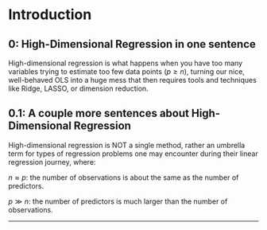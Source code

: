 # Introduction

## 0: High-Dimensional Regression in one sentence

High-dimensional regression is what happens when you have too many variables trying to estimate too few data points ($p \geq n$), turning our nice, well-behaved OLS into a huge mess that then requires tools and techniques like Ridge, LASSO, or dimension reduction.

## 0.1: A couple more sentences about High-Dimensional Regression

High-dimensional regression is NOT a single method, rather an umbrella term for types of regression problems one may encounter during their linear regression journey, where:

$n \approx p$: the number of observations is about the same as the number of predictors.

$p \gg n$: the number of predictors is much larger than the number of observations.

---

